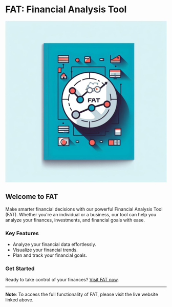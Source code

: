 # FAT: Financial Analysis Tool

![Financial Analysis](static/Portada.jpg)

## Welcome to FAT

Make smarter financial decisions with our powerful Financial Analysis Tool (FAT). Whether you're an individual or a business, our tool can help you analyze your finances, investments, and financial goals with ease.

### Key Features

- Analyze your financial data effortlessly.
- Visualize your financial trends.
- Plan and track your financial goals.

### Get Started

Ready to take control of your finances? [Visit FAT now](http://takeiteasy.pythonanywhere.com/).

---

**Note**: To access the full functionality of FAT, please visit the live website linked above.
